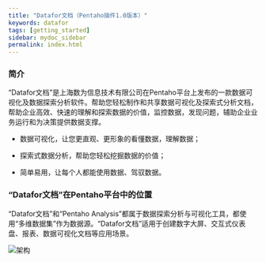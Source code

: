 ```yaml
---
title: "Datafor文档（Pentaho插件1.0版本）"
keywords: datafor
tags: [getting_started]
sidebar: mydoc_sidebar
permalink: index.html
---
```


### 简介

“Datafor文档”是上海数为信息技术有限公司在Pentaho平台上发布的一款数据可视化及数据探索分析软件。帮助您轻松制作和共享数据可视化及探索式分析文档，帮助企业高效、快速的理解和探索数据的价值，监控数据，发现问题，辅助企业业务运行和为决策提供数据支撑。

- 数据可视化，让您更直观、更形象的看懂数据，理解数据；

- 探索式数据分析，帮助您轻松挖掘数据的价值；

- 简单易用，让每个人都能使用数据、驾驭数据。  

 
### “Datafor文档”在Pentaho平台中的位置

“Datafor文档”和“Pentaho Analysis”都属于数据探索分析与可视化工具，都使用“多维数据集”作为数据源。“Datafor文档”适用于创建数字大屏、交互式仪表盘、报表、数据可视化文档等应用场景。

![架构](https://datafor123.github.io/images/jiagou.png)

